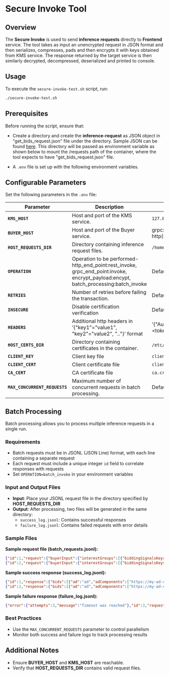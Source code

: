 # Secure Invoke Tool

## Overview
The **Secure Invoke** is used to send **inference requests** directly to **Frontend** service. The tool takes as input an unencrypted request in JSON format and then serializes, compresses, pads and then encrypts it with keys obtained from KMS service. The response returned by the target service is then similarly decrypted, decompressed, deserialized and printed to console.

## Usage
To execute the `secure-invoke-test.sh` script, run:

```sh
./secure-invoke-test.sh
```

## Prerequisites
Before running the script, ensure that:

- Create a directory and create the **inference-request** as JSON object in "get_bids_request.json" file under the directory. Sample JSON can be found [here](https://github.com/iSPIRT/depa-inferencing/blob/main/docs/depa_inferencing_alpha.md#data-provider). This directory will be passed as environment variable as shown below to mount the /requests path of the container, where the tool expects to have "get_bids_request.json" file.

- A `.env` file is set up with the following environment variables.


## Configurable Parameters
Set the following parameters in the `.env` file:

| Parameter         | Description                                                 | Example |
|------------------|-------------------------------------------------------------|---------|
| **`KMS_HOST`**   | Host and port of the KMS service.                           | `127.0.0.1:8000` |
| **`BUYER_HOST`** | Host and port of the Buyer service.                         | grpc:`127.0.0.1:50051`, http(s):`127.0.0.1:51052`|
| **`HOST_REQUESTS_DIR`** | Directory containing inference request files.       | `/home/azureuser/requests` |
| **`OPERATION`**  | Operation to be performed- http_end_point:rest_invoke, grpc_end_point:invoke, encrypt_payload:encypt, batch_processing:batch_invoke | Default: rest_invoke |
| **`RETRIES`**    | Number of retries before failing the transaction.          | Default: 1 |
| **`INSECURE`**   | Disable certification verification                         | Default: false |
| **`HEADERS`**    | Additional http headers in '{"key1"="value1", "key2"="value2", ".."}' format | '{"Authorization"="Bearer \<token\>", "API_KEY"=""}' |
| **`HOST_CERTS_DIR`** | Directory containing certificates in the container. | `/etc/ssl/certs` |
| **`CLIENT_KEY`** | Client key file                                       | `client.key` |
| **`CLIENT_CERT`**| Client certificate file                               | `client.crt` |
| **`CA_CERT`**    | CA certificate file                                  | `ca.crt` |
| **`MAX_CONCURRENT_REQUESTS`** | Maximum number of concurrent requests in batch processing. | Default: 5 |


## Batch Processing
Batch processing allows you to process multiple inference requests in a single run.

### Requirements
- Batch requests must be in JSONL (JSON Line) format, with each line containing a separate request
- Each request must include a unique integer `id` field to correlate responses with requests
- Set `OPERATION=batch_invoke` in your environment variables

### Input and Output Files
- **Input**: Place your JSONL request file in the directory specified by **HOST_REQUESTS_DIR**
- **Output**: After processing, two files will be generated in the same directory:
  - `success_log.jsonl`: Contains successful responses
  - `failure_log.jsonl`: Contains failed requests with error details

### Sample Files

**Sample request file (batch_requests.jsonl):**
```json
{"id":1,"request":{"buyerInput":{"interestGroups":[{"biddingSignalsKeys":["9999999990"],"name":"Rajini Kausalya","userBiddingSignals":"{\"age\":58, \"average_amount_spent\":50008000, \"total_spent\":100016000}"}]},"publisherName":"irctc.com","seller":"irctc.com"}}
{"id":2,"request":{"buyerInput":{"interestGroups":[{"biddingSignalsKeys":["9999999991"],"name":"Sumitra Rao","userBiddingSignals":"{\"age\":42, \"average_amount_spent\":30000000, \"total_spent\":60000000}"}]},"publisherName":"irctc.com","seller":"irctc.com"}}
```

**Sample success response (success_log.jsonl):**
```json
{"id":1,"response":{"bids":[{"ad":"ad","adComponents":["https://my-ad-component"],"adCost":2,"bid":1,"bidCurrency":"USD","debugReportUrls":{"auctionDebugLossUrl":"https://my-debug-url/loss","auctionDebugWinUrl":"https://my-debug-url/win"},"interestGroupName":"Rajini Kausalya","modelingSignals":3,"render":"https://my-render-url"}],"updateInterestGroupList":{}}}
{"id":2,"response":{"bids":[{"ad":"ad","adComponents":["https://my-ad-component"],"adCost":2,"bid":1,"bidCurrency":"USD","debugReportUrls":{"auctionDebugLossUrl":"https://my-debug-url/loss","auctionDebugWinUrl":"https://my-debug-url/win"},"interestGroupName":"Sumitra Rao","modelingSignals":3,"render":"https://my-render-url"}],"updateInterestGroupList":{}}}
```

**Sample failure response (failure_log.jsonl):**
```json
{"error":{"attempts":3,"message":"Timeout was reached"},"id":3,"request":{"buyerInput":{"interestGroups":[{"biddingSignalsKeys":["999999000"],"name":"Maya Kausalya","userBiddingSignals":"{\"age\":20, \"average_amount_spent\":10000, \"total_spent\":20000}"}]},"publisherName":"irctc.com","seller":"irctc.com"}}
```

### Best Practices
- Use the `MAX_CONCURRENT_REQUESTS` parameter to control parallelism
- Monitor both success and failure logs to track processing results


## Additional Notes
- Ensure **BUYER_HOST** and **KMS_HOST** are reachable.
- Verify that **HOST_REQUESTS_DIR** contains valid request files.

